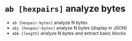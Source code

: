#  `ab [hexpairs]`   analyze bytes

- `ab [hexpair-bytes]`   analyze N bytes
- `abj [hexpair-bytes]`   analyze N bytes (display in JSON)
- `abb [length]`   analyze N bytes and extract basic blocks